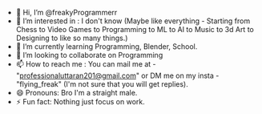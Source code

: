 - 👋 Hi, I’m @freakyProgrammerr
- 👀 I’m interested in : I don't know (Maybe like everything - Starting from Chess to Video Games to Programming to ML to AI to Music to 3d Art to Designing to like so many things.)
- 🌱 I’m currently learning Programming, Blender, School.
- 💞️ I’m looking to collaborate on Programming
- 📫 How to reach me : You can mail me at - "professionaluttaran201@gmail.com" or DM me on my insta - "flying_freak" (I'm not sure that you will get replies).
- 😄 Pronouns: Bro I'm a straight male.
- ⚡ Fun fact: Nothing just focus on work.

<!---
freakyProgrammerr/freakyProgrammerr is a ✨ special ✨ repository because its `README.md` (this file) appears on your GitHub profile.
You can click the Preview link to take a look at your changes.
--->

